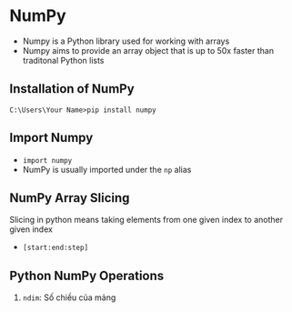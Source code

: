 # NumPy

- Numpy is a Python library used for working with arrays
- Numpy aims to provide an array object that is up to 50x faster than traditonal Python lists

## Installation of NumPy
`C:\Users\Your Name>pip install numpy`

## Import Numpy

- `import numpy`
- NumPy is usually imported under the `np` alias

## NumPy Array Slicing

Slicing in python means taking elements from one given index to another given index
- `[start:end:step]`

## Python NumPy Operations
1. `ndim`: Số chiều của mảng